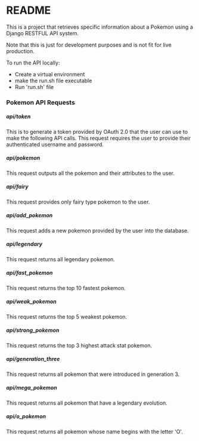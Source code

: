 # README #
This is a project that retrieves specific information about a Pokemon using a Django RESTFUL API system.

Note that this is just for development purposes and is not fit for live production.

To run the API locally:
- Create a virtual environment
- make the run.sh file executable
- Run 'run.sh' file

### Pokemon API Requests ###
##### api/token #####
This is to generate a token provided by OAuth 2.0 that the user can use to make the following API calls.
This request requires the user to provide their authenticated username and password.
##### api/pokemon #####
This request outputs all the pokemon and their attributes to the user.
##### api/fairy #####
This request provides only fairy type pokemon to the user.
##### api/add_pokemon #####
This request adds a new pokemon provided by the user into the database.
##### api/legendary #####
This request returns all legendary pokemon.
##### api/fast_pokemon #####
This request returns the top 10 fastest pokemon.
##### api/weak_pokemon #####
This request returns the top 5 weakest pokemon.
##### api/strong_pokemon #####
This request returns the top 3 highest attack stat pokemon.
##### api/generation_three #####
This request returns all pokemon that were introduced in generation 3.
##### api/mega_pokemon #####
This request returns all pokemon that have a legendary evolution.
##### api/o_pokemon #####
This request returns all pokemon whose name begins with the letter 'O'.

